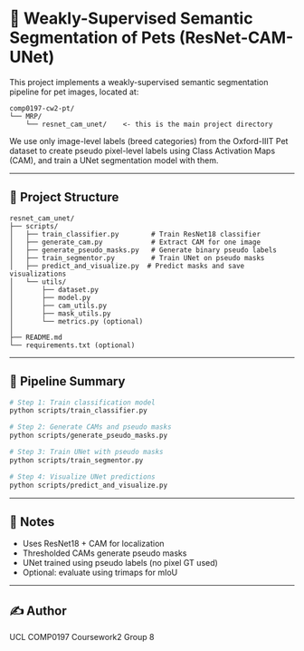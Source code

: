 
# 🐾 Weakly-Supervised Semantic Segmentation of Pets (ResNet-CAM-UNet)

This project implements a weakly-supervised semantic segmentation pipeline for pet images, located at:

```
comp0197-cw2-pt/
└── MRP/
    └── resnet_cam_unet/    <- this is the main project directory
```

We use only image-level labels (breed categories) from the Oxford-IIIT Pet dataset to create pseudo pixel-level labels using Class Activation Maps (CAM), and train a UNet segmentation model with them.

---

## 📁 Project Structure

```
resnet_cam_unet/
├── scripts/
│   ├── train_classifier.py        # Train ResNet18 classifier
│   ├── generate_cam.py            # Extract CAM for one image
│   ├── generate_pseudo_masks.py   # Generate binary pseudo labels
│   ├── train_segmentor.py         # Train UNet on pseudo masks
│   ├── predict_and_visualize.py  # Predict masks and save visualizations
│   └── utils/
│       ├── dataset.py
│       ├── model.py
│       ├── cam_utils.py
│       ├── mask_utils.py
│       └── metrics.py (optional)
│
├── README.md
└── requirements.txt (optional)
```

---

## 🚀 Pipeline Summary

```bash
# Step 1: Train classification model
python scripts/train_classifier.py

# Step 2: Generate CAMs and pseudo masks
python scripts/generate_pseudo_masks.py

# Step 3: Train UNet with pseudo masks
python scripts/train_segmentor.py

# Step 4: Visualize UNet predictions
python scripts/predict_and_visualize.py
```

---

## 🧪 Notes

- Uses ResNet18 + CAM for localization
- Thresholded CAMs generate pseudo masks
- UNet trained using pseudo labels (no pixel GT used)
- Optional: evaluate using trimaps for mIoU

---

## ✍️ Author


UCL COMP0197 Coursework2 Group 8
